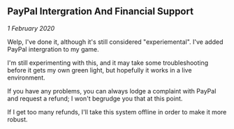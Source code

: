 PayPal Intergration And Financial Support
---

_1 February 2020_

Welp, I've done it, although it's still considered "experiemental". I've added PayPal intergration to my game.

I'm still experimenting with this, and it may take some troubleshooting before it gets my own green light, but hopefully it works in a live environment.

If you have any problems, you can always lodge a complaint with PayPal and request a refund; I won't begrudge you that at this point.

If I get too many refunds, I'll take this system offline in order to make it more robust.

